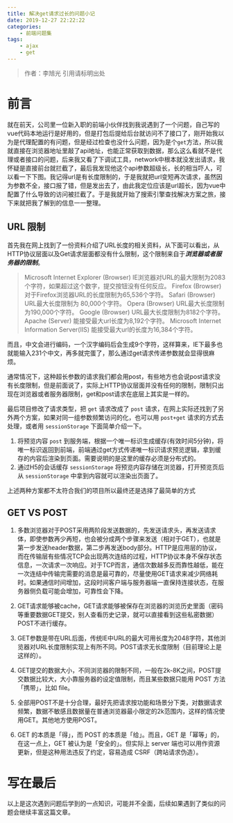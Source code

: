 ```yaml
---
title: 解决get请求过长的问题小记
date: 2019-12-27 22:22:22
categories: 
	- 前端问题集
tags: 
	- ajax
	- get
---
```

> 作者：李旭光
> 引用请标明出处

# 前言
就在前天，公司里一位新入职的前端小伙伴找到我说遇到了一个问题，自己写的vue代码本地运行是好用的，但是打包后提给后台就访问不了接口了，刚开始我以为是代理配置的有问题，但是经过检查也没什么问题，因为是个`get`方法，所以我就直接在浏览器地址里敲了api地址，也能正常获取到数据，那么这么看就不是代理或者接口的问题，后来我又看了下调试工具，network中根本就没发出请求，我怀疑是直接前台就拦截了，最后我发现他这个api参数超级长，长的相当吓人，可以看一下下图。我记得url是有长度限制的，于是我就把url变短再次请求，虽然因为参数不全，接口报了错，但是发出去了，由此我定位应该是url超长，因为vue中配置了什么导致的访问被拦截了。于是我就开始了搜索引擎查找解决方案之旅，接下来就把我了解到的信息一一整理。
<!-- more -->

## URL 限制
首先我在网上找到了一份资料介绍了URL长度的相关资料，从下面可以看出，从HTTP协议层面以及Get请求层面都没有什么限制，这个限制来自于***浏览器或者服务器的限制***。
> Microsoft Internet Explorer (Browser)
> IE浏览器对URL的最大限制为2083个字符，如果超过这个数字，提交按钮没有任何反应。
> Firefox (Browser)
> 对于Firefox浏览器URL的长度限制为65,536个字符。
> Safari (Browser)
> URL最大长度限制为 80,000个字符。
> Opera (Browser)
> URL最大长度限制为190,000个字符。
> Google (Browser)
> URL最大长度限制为8182个字符。
> Apache (Server)
> 能接受最大url长度为8,192个字符。
> Microsoft Internet Information Server(IIS)
> 能接受最大url的长度为16,384个字符。

而且，中文会进行编码，一个汉字编码后会生成9个字符，这样算来，IE下最多也就能输入231个中文，再多就完蛋了，那么通过get请求传递参数就会显得很麻烦。

通常情况下，这种超长参数的请求我们都会用post，有些地方也会说post请求没有长度限制，但是前面说了，实际上HTTP协议层面并没有任何的限制，限制只出现在浏览器或者服务器限制，get和post请求在底层上其实是一样的。

最后项目修改了请求类型，把 `get` 请求改成了 `post` 请求，在网上实际还找到了另外两个方案，如果对同一组参数频繁访问的化，也可以用 `post+get` 请求的方式去处理，或者用 `sessionStorage` 下面简单介绍一下。

1. 将预览内容 `post` 到服务端，根据一个唯一标识生成缓存(有效时间5分钟)，将唯一标识返回到前端，前端通过get方式传递唯一标识请求预览逻辑，拿到缓存的内容后渲染到页面。需要说明的是这里的缓存必须是分布式的。
2. 通过H5的会话缓存 `sessionStorage` 将预览内容存储在浏览器，打开预览页后从 `sessionStorage` 中拿到内容就可以渲染出页面了。

上述两种方案都不太符合我们的项目所以最终还是选择了最简单的方式

## GET VS POST
1. 多数浏览器对于POST采用两阶段发送数据的，先发送请求头，再发送请求体，即使参数再少再短，也会被分成两个步骤来发送（相对于GET），也就是第一步发送header数据，第二步再发送body部分。HTTP是应用层的协议，而在传输层有些情况TCP会出现两次连结的过程，HTTP协议本身不保存状态信息，一次请求一次响应。对于TCP而言，通信次数越多反而靠性越低，能在一次连结中传输完需要的消息是最可靠的，尽量使用GET请求来减少网络耗时。如果通信时间增加，这段时间客户端与服务器端一直保持连接状态，在服务器侧负载可能会增加，可靠性会下降。

2. GET请求能够被cache，GET请求能够被保存在浏览器的浏览历史里面（密码等重要数据GET提交，别人查看历史记录，就可以直接看到这些私密数据）POST不进行缓存。

3. GET参数是带在URL后面，传统IE中URL的最大可用长度为2048字符，其他浏览器对URL长度限制实现上有所不同。POST请求无长度限制（目前理论上是这样的）。

4. GET提交的数据大小，不同浏览器的限制不同，一般在2k-8K之间，POST提交数据比较大，大小靠服务器的设定值限制，而且某些数据只能用 POST 方法「携带」，比如 file。

5. 全部用POST不是十分合理，最好先把请求按功能和场景分下类，对数据请求频繁，数据不敏感且数据量在普通浏览器最小限定的2k范围内，这样的情况使用GET。其他地方使用POST。

6. GET 的本质是「得」，而 POST 的本质是「给」。而且，GET 是「幂等」的，在这一点上，GET 被认为是「安全的」。但实际上 server 端也可以用作资源更新，但是这种用法违反了约定，容易造成 CSRF（跨站请求伪造）。

# 写在最后
以上是这次遇到问题后学到的一点知识，可能并不全面，后续如果遇到了类似的问题会继续丰富这篇文章。